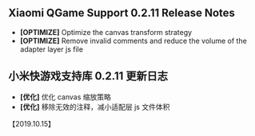 
## Xiaomi QGame Support 0.2.11 Release Notes
- **[OPTIMIZE]**  Optimize the canvas transform strategy
- **[OPTIMIZE]**  Remove invalid comments and reduce the volume of the adapter layer js file

## 小米快游戏支持库 0.2.11 更新日志
- **[优化]** 优化 canvas 缩放策略
- **[优化]** 移除无效的注释，减小适配层 js 文件体积

【2019.10.15】